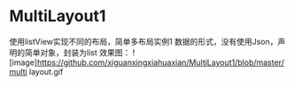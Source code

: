 # MultiLayout1
使用listView实现不同的布局，简单多布局实例1
数据的形式，没有使用Json，声明的简单对象，封装为list
效果图：
![image]https://github.com/xiguanxingxiahuaxian/MultiLayout1/blob/master/multi layout.gif
